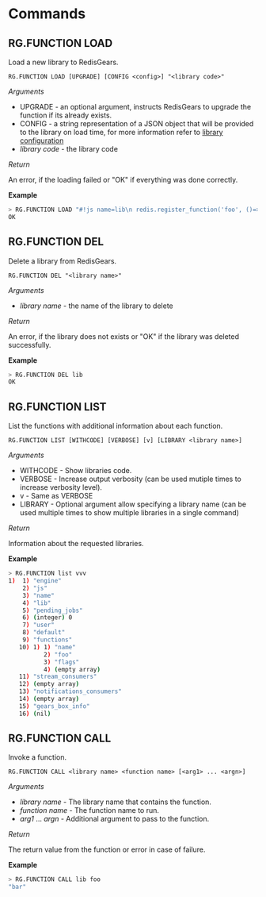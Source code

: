 # Commands

## RG.FUNCTION LOAD

Load a new library to RedisGears.

```
RG.FUNCTION LOAD [UPGRADE] [CONFIG <config>] "<library code>"
```

_Arguments_

* UPGRADE - an optional argument, instructs RedisGears to upgrade the function if its already exists.
* CONFIG - a string representation of a JSON object that will be provided to the library on load time, for more information refer to [library configuration](function_advance_topics.md#library-configuration)
* _library code_ - the library code

_Return_

An error, if the loading failed or "OK" if everything was done correctly.

**Example**
```bash
> RG.FUNCTION LOAD "#!js name=lib\n redis.register_function('foo', ()=>{return 'bar'})"
OK
```

## RG.FUNCTION DEL

Delete a library from RedisGears.

```
RG.FUNCTION DEL "<library name>"
```

_Arguments_

* _library name_ - the name of the library to delete

_Return_

An error, if the library does not exists or "OK" if the library was deleted successfully.

**Example**
```bash
> RG.FUNCTION DEL lib
OK
```

## RG.FUNCTION LIST

List the functions with additional information about each function.

```
RG.FUNCTION LIST [WITHCODE] [VERBOSE] [v] [LIBRARY <library name>]
```

_Arguments_

* WITHCODE - Show libraries code.
* VERBOSE - Increase output verbosity (can be used mutiple times to increase verbosity level).
* v - Same as VERBOSE
* LIBRARY - Optional argument allow specifying a library name (can be used multiple times to show multiple libraries in a single command)

_Return_

Information about the requested libraries.

**Example**
```bash
> RG.FUNCTION list vvv
1)  1) "engine"
    2) "js"
    3) "name"
    4) "lib"
    5) "pending_jobs"
    6) (integer) 0
    7) "user"
    8) "default"
    9) "functions"
   10) 1) 1) "name"
          2) "foo"
          3) "flags"
          4) (empty array)
   11) "stream_consumers"
   12) (empty array)
   13) "notifications_consumers"
   14) (empty array)
   15) "gears_box_info"
   16) (nil)

```

## RG.FUNCTION CALL

Invoke a function.

```
RG.FUNCTION CALL <library name> <function name> [<arg1> ... <argn>]
```

_Arguments_

* _library name_ - The library name that contains the function.
* _function name_ - The function name to run.
* _arg1_ ... _argn_ - Additional argument to pass to the function.

_Return_

The return value from the function or error in case of failure.

**Example**
```bash
> RG.FUNCTION CALL lib foo
"bar"
```
